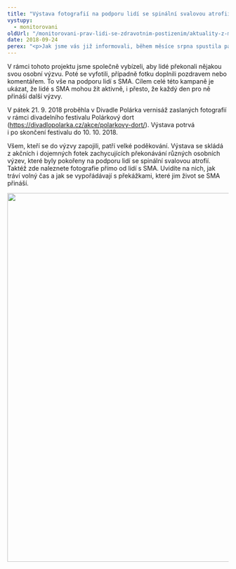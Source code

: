 ```yaml
---
title: "Výstava fotografií na podporu lidí se spinální svalovou atrofií"
vystupy:
  - monitorovani
oldUrl: "/monitorovani-prav-lidi-se-zdravotnim-postizenim/aktuality-z-monitorovani/aktuality-z-monitorovani-2018/vystava-fotografii-na-podporu-lidi-se-spinalni-svalovou-atrofii/"
date: 2018-09-24
perex: "<p>Jak jsme vás již informovali, během měsíce srpna spustila pacientská organizace SMAáci, z.s., za podpory Kanceláře veřejného ochránce práv kampaň s cílem rozšířit povědomí o spinální svalové atrofii (SMA). Spinální svalová (muskulární) atrofie je genetické nervosvalové onemocnění, které velmi omezuje pohyb celého těla.</p>"
---
```


<!-- imported from the old website -->

<p>V rámci tohoto projektu jsme společně vybízeli, aby lidé překonali nějakou svou osobní výzvu. Poté se vyfotili, případně fotku doplnili pozdravem nebo komentářem. To vše na podporu lidí s SMA. Cílem celé této kampaně je ukázat, že lidé s SMA mohou žít aktivně, i přesto, že každý den pro ně přináší další výzvy.</p> <p>V pátek 21. 9. 2018 proběhla v Divadle Polárka vernisáž zaslaných fotografií v rámci divadelního festivalu Polárkový dort (<a href="https://divadlopolarka.cz/akce/polarkovy-dort/" target="_blank">https://divadlopolarka.cz/akce/polarkovy-dort/</a>). Výstava potrvá i po skončení festivalu do 10. 10. 2018.</p><p> Všem, kteří se do výzvy zapojili, patří velké poděkování. Výstava se skládá z akčních i dojemných fotek zachycujících překonávání různých osobních výzev, které byly pokořeny na podporu lidí se spinální svalovou atrofií. Taktéž zde naleznete fotografie přímo od lidí s SMA. Uvidíte na nich, jak tráví volný čas a jak se vypořádávají s překážkami, které jim život se SMA přináší.</p><p><img src="https://www.ochrance.cz/uploads/RTEmagicC_SMA-vyzva.jpg.jpg" width="630" height="840" alt="" /></p>
